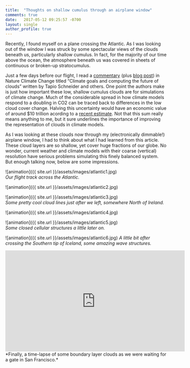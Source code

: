 ```yaml
---
title:  "Thoughts on shallow cumulus through an airplane window"
comments: true
date:   2017-05-12 09:25:57 -0700
layout: single
author_profile: true
---
```


Recently, I found myself on a plane crossing the Atlantic. As I was looking out of the window I was struck by some spectacular views of the clouds beneath us, particularly shallow cumulus. In fact, for the majority of our time above the ocean, the atmosphere beneath us was covered in sheets of continuous or broken-up stratocumulus. 

Just a few days before our flight, I read a [commentary](https://www.nature.com/articles/nclimate3190.epdf?author_access_token=8YAxZvRJ9VmeCNszahFtwNRgN0jAjWel9jnR3ZoTv0PNIymS0a6DKg1Lg6qILip-pzv_t_rOsiQWmNmfi3zRplp-SVlceJ8pnrqNVV9GFRVPHpBBntxq3Yi1qWjClH5e) (plus [blog post](http://climate-dynamics.org/paris-and-the-future-of-clouds/)) in Nature Climate Change titled “Climate goals and computing the future of clouds” written by Tapio Schneider and others. One point the authors make is just how important these low, shallow cumulus clouds are for simulations of climate change. Much of the considerable spread in how climate models respond to a doubling in CO2 can be traced back to differences in the low cloud cover change. Halving this uncertainty would have an economic value of around $10 trillion acording to a [recent estimate](http://rsta.royalsocietypublishing.org/content/373/2054/20140429). Not that this sum really means anything to me, but it sure underlines the importance of improving the representation of clouds in climate models.

As I was looking at these clouds now through my (electronically dimmable!) airplane window, I had to think about what I had learned from this article. These cloud layers are so shallow, yet cover huge fractions of our globe. No wonder, current weather and climate models with their coarse (vertical) resolution have serious problems simulating this finely balanced system. But enough talking now, below are some impressions.

![animation]({{ site.url }}/assets/images/atlantic1.jpg)   
*Our flight track across the Atlantic.*

![animation]({{ site.url }}/assets/images/atlantic2.jpg) 

![animation]({{ site.url }}/assets/images/atlantic3.jpg)  
*Some pretty cool cloud lines just after we left, somewhere North of Ireland.* 

![animation]({{ site.url }}/assets/images/atlantic4.jpg) 

![animation]({{ site.url }}/assets/images/atlantic5.jpg)   
*Some closed cellular structures a little later on.*

![animation]({{ site.url }}/assets/images/atlantic6.jpg) 
*A little bit after crossing the Southern tip of Iceland, some amazing wave structures.*

<iframe width="560" height="315" src="https://www.youtube.com/embed/g-iNcH-DXaw" frameborder="0" allowfullscreen></iframe>   
*Finally, a time-lapse of some boundary layer clouds as we were waiting for a gate in San Francisco.*